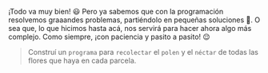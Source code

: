 <gs-attire
  attire-url="https://raw.githubusercontent.com/MumukiProject/mumuki-guia-gobstones-practica-repeticion-simple-kids/master/assets/attires/config.json">
</gs-attire>
<gs-toolbox toolbox-url="https://raw.githubusercontent.com/MumukiProject/mumuki-guia-gobstones-practica-repeticion-simple-kids/master/assets/toolbox_1553783444661.xml"></gs-toolbox>

¡Todo va muy bien! :smiley: Pero ya sabemos que con la programación resolvemos graaandes problemas, partiéndolo en pequeñas soluciones :wrench:. O sea que, lo que hicimos hasta acá, nos servirá para hacer ahora algo más complejo. Como siempre, ¡con paciencia y pasito a pasito! :relieved: 

> Construí un `programa` para `recolectar` el `polen` y el `néctar` de todas las flores que haya en cada parcela. 
